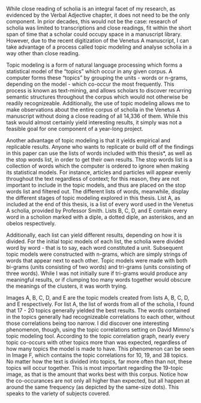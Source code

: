 While close reading of scholia is an integral facet of my research, as evidenced by the Verbal Adjective chapter, it does not need to be the only component. In prior decades, this would not be the case: research of scholia was limited to transcriptions and close readings, fit within the short span of time that a scholar could occupy space in a manuscript library. However, due to the recent digitization of the Venetus A manuscript, I can take advantage of a process called topic modeling and analyse scholia in a way other than close reading.
 
Topic modeling is a form of natural language processing which forms a statistical model of the “topics” which occur in any given corpus. A computer forms these “topics” by grouping the units - words or n-grams, depending on the model - which co-occur the most frequently. This process is known as text-mining, and allows scholars to discover recurring semantic structures throughout the corpus which would not otherwise be readily recognizeable. Additionally, the use of topic modeling allows me to make observations about the entire corpus of scholia in the Venetus A manuscript without doing a close reading of all 14,336 of them. While this task would almost certainly yield interesting results, it simply was not a feasible goal for one component of a year-long project.

Another advantage of topic modeling is that it yields empirical and replicable results. Anyone who wants to replicate or build off of the findings in this paper can use the lists of words included with this thesis*, as well as the stop words list, in order to get their own results. The stop words list is a collection of words which the computer is ordered to ignore when making its statistical models. For instance, articles and particles will appear evenly throughout the text regardless of context; for this reason, they are not important to include in the topic models, and thus are placed on the stop words list and filtered out. The different lists of words, meanwhile, display the different stages of topic modeling explored in this thesis. List A, as included at the end of this thesis, is a list of every word used in the Venetus A scholia, provided by Professor Smith. Lists B, C, D, and E contain every word in a scholion marked with a diple, a dotted diple, an asteriskos, and an obelos respectively. 

Additionally, each list can yield different results, depending on how it is divided. For the initial topic models of each list, the scholia were divided word by word - that is to say, each word constituted a unit. Subsequent topic models were constructed with n-grams, which are simply strings of words that appear next to each other. Topic models were made with both bi-grams (units consisting of two words) and tri-grams (units consisting of three words). While I was not initially sure if tri-grams would produce any meaningful results, or if clumping too many words together would obscure the meanings of the clusters, it was worth trying.

Images A, B, C, D, and E are the topic models created from lists A, B, C, D, and E respectively. For list A, the list of words from all of the scholia, I found that 17 - 20 topics generally yielded the best results. The words contained in the topics generally had recognizeable correlations to each other, without those correlations being too narrow. I did discover one interesting phenomenon, though, using the topic correlations setting on David Mimno's topic modeling tool. According to the topic correlation graph, nearly every topic co-occurs with other topics more than was expected, regardless of how many topics the model is made to have. This phenomenon can be seen in Image F, which contains the topic correlations for 10, 19, and 38 topics. No matter how the text is divided into topics, far more often than not, these topics will occur together. This is most important regarding the 19-topic image, as that is the amount that works best with this corpus. Notice how the co-occurances are not only all higher than expected, but all happen at around the same frequency (as depicted by the same-size dots). This speaks to the variety of subjects covered.
